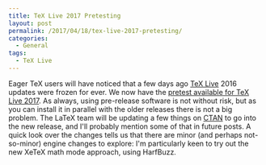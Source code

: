 ```yaml
---
title: TeX Live 2017 Pretesting
layout: post
permalink: /2017/04/18/tex-live-2017-pretesting/
categories:
  - General
tags:
  - TeX Live
---
```

Eager TeX users will have noticed that  a few days ago [TeX Live](https://tug.org/texlive/) 2016 updates were frozen for ever. We now have the [pretest available for TeX Live 2017](https://tug.org/texlive/pretest.html). As always, using pre-release software is not without risk, but as you can install it in parallel with the older releases there is not a big problem. The LaTeX team will be updating a few things on [CTAN](https://ctan.org) to go into the new release, and I'll probably mention some of that in future posts. A quick look over the changes tells us that there are minor (and perhaps not-so-minor) engine changes to explore: I'm particularly keen to try out the new XeTeX math mode approach, using HarfBuzz.

